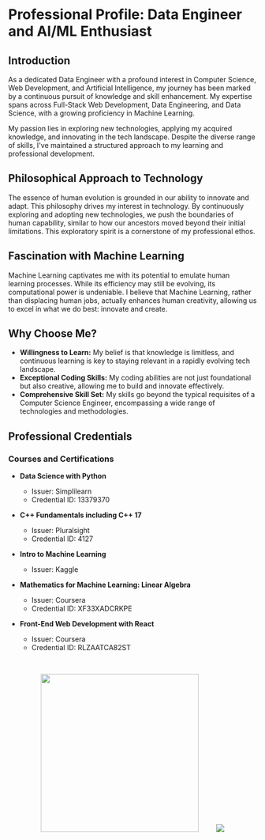 # Professional Profile: Data Engineer and AI/ML Enthusiast

## Introduction

As a dedicated Data Engineer with a profound interest in Computer Science, Web Development, and Artificial Intelligence, my journey has been marked by a continuous pursuit of knowledge and skill enhancement. My expertise spans across Full-Stack Web Development, Data Engineering, and Data Science, with a growing proficiency in Machine Learning.

My passion lies in exploring new technologies, applying my acquired knowledge, and innovating in the tech landscape. Despite the diverse range of skills, I've maintained a structured approach to my learning and professional development.

## Philosophical Approach to Technology

The essence of human evolution is grounded in our ability to innovate and adapt. This philosophy drives my interest in technology. By continuously exploring and adopting new technologies, we push the boundaries of human capability, similar to how our ancestors moved beyond their initial limitations. This exploratory spirit is a cornerstone of my professional ethos.

## Fascination with Machine Learning

Machine Learning captivates me with its potential to emulate human learning processes. While its efficiency may still be evolving, its computational power is undeniable. I believe that Machine Learning, rather than displacing human jobs, actually enhances human creativity, allowing us to excel in what we do best: innovate and create.

## Why Choose Me?

- **Willingness to Learn:** My belief is that knowledge is limitless, and continuous learning is key to staying relevant in a rapidly evolving tech landscape.
- **Exceptional Coding Skills:** My coding abilities are not just foundational but also creative, allowing me to build and innovate effectively.
- **Comprehensive Skill Set:** My skills go beyond the typical requisites of a Computer Science Engineer, encompassing a wide range of technologies and methodologies.

## Professional Credentials

### Courses and Certifications

- **Data Science with Python**
  - Issuer: Simplilearn
  - Credential ID: 13379370

- **C++ Fundamentals including C++ 17**
  - Issuer: Pluralsight
  - Credential ID: 4127

- **Intro to Machine Learning**
  - Issuer: Kaggle

- **Mathematics for Machine Learning: Linear Algebra**
  - Issuer: Coursera
  - Credential ID: XF33XADCRKPE

- **Front-End Web Development with React**
  - Issuer: Coursera
  - Credential ID: RLZAATCA82ST

&nbsp;
&nbsp;
&nbsp;

<div align="center">
    <img src="https://api.daily.dev/devcards/320b54469cd2482d9f4bfe8758cc6fc3.png?r=m8n" height=320 />  
    &nbsp; &nbsp; &nbsp; &nbsp;
    <img src="https://leetcard.jacoblin.cool/codingcerebrum?theme=dark&font=Source%20Code%20Pro&ext=heatmap"/> 
</div>

